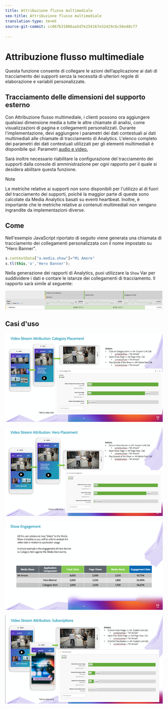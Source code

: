 ```yaml
---
title: Attribuzione flusso multimediale
seo-title: Attribuzione flusso multimediale
translation-type: tm+mt
source-git-commit: cc067b31066aa5d7e254167e32429c6c56e40c77

---
```



# Attribuzione flusso multimediale

Questa funzione consente di collegare le azioni dell’applicazione ai dati di tracciamento dei supporti senza la necessità di ulteriori regole di elaborazione e variabili personalizzate.

## Tracciamento delle dimensioni del supporto esterno

Con Attribuzione flusso multimediale, i clienti possono ora aggiungere qualsiasi dimensione media a tutte le altre chiamate di analisi, come visualizzazioni di pagina e collegamenti personalizzati. Durante l'implementazione, devi aggiungere i parametri dei dati contestuali ai dati multimediali alle chiamate di tracciamento di Analytics. L'elenco completo dei parametri dei dati contestuali utilizzati per gli elementi multimediali è disponibile qui: Parametri [audio e video.](/help/metrics-and-metadata/audio-video-parameters.md)

Sarà inoltre necessario riabilitare la configurazione del tracciamento dei supporti dalla console di amministrazione per ogni rapporto per il quale si desidera abilitare questa funzione.

>[!NOTE]
>Le metriche relative ai supporti _non_ sono disponibili per l'utilizzo al di fuori del tracciamento dei supporti, poiché la maggior parte di queste sono calcolate da Media Analytics
>basati su eventi heartbeat. Inoltre, è importante che le metriche relative ai contenuti multimediali non vengano ingrandite da implementazioni diverse.

## Come

Nell'esempio JavaScript riportato di seguito viene generata una chiamata di tracciamento dei collegamenti personalizzata con il nome impostato su "Hero Banner".

```javascript
s.contextData["a.media.show"]="Mi Amore"
s.tl(this,'o','Hero Banner');
```

Nella generazione dei rapporti di Analytics, puoi utilizzare la `Show` Var per suddividere i dati e contare le istanze dei collegamenti di tracciamento. Il rapporto sarà simile al seguente:

![](/assets/myShow-rpt-1.png)

## Casi d'uso

![](/assets/vid-stream-attr-category.png)

![](/assets/vid-stream-attr-hero.png)

![](/assets/show-engagement.png)

![](/assets/vid-stream-attr-subs.png)

